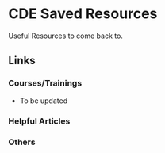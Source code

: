 # CDE Saved Resources
Useful Resources to come back to.

## Links

### Courses/Trainings
- To be updated

### Helpful Articles

### Others
